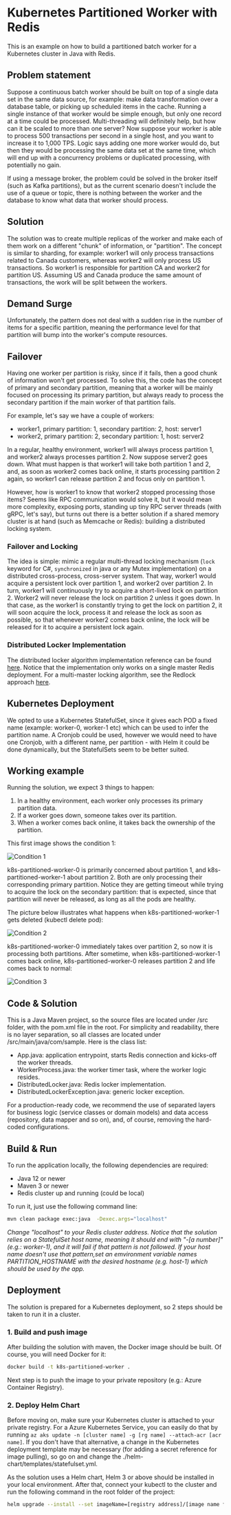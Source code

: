 # Kubernetes Partitioned Worker with Redis

This is an example on how to build a partitioned batch worker for a Kubernetes cluster in Java with Redis.

## Problem statement

Suppose a continuous batch worker should be built on top of a single data set in the same data source, for example: make data transformation over a database table, or picking up scheduled items in the cache. Running a single instance of that worker would be simple enough, but only one record at a time could be processed. Multi-threading will definitely help, but how can it be scaled to more than one server? Now suppose your worker is able to process 500 transactions per second in a single host, and you want to increase it to 1,000 TPS. Logic says adding one more worker would do, but then they would be processing the same data set at the same time, which will end up with a concurrency problems or duplicated processing, with potentially no gain.

If using a message broker, the problem could be solved in the broker itself (such as Kafka partitions), but as the current scenario doesn't include the use of a queue or topic, there is nothing between the worker and the database to know what data that worker should process.

## Solution

The solution was to create multiple replicas of the worker and make each of them work on a different "chunk" of information, or "partition". The concept is similar to sharding, for example: worker1 will only process transactions related to Canada customers, whereas worker2 will only process US transactions. So worker1 is responsible for partition CA and worker2 for partition US. Assuming US and Canada produce the same amount of transactions, the work will be split between the workers. 

## Demand Surge

Unfortunately, the pattern does not deal with a sudden rise in the number of items for a specific partition, meaning the performance level for that partition will bump into the worker's compute resources. 

## Failover

Having one worker per partition is risky, since if it fails, then a good chunk of information won't get processed. To solve this, the code has the concept of primary and secondary partition, meaning that a worker will be mainly focused on processing its primary partition, but always ready to process the secondary partition if the main worker of that partition fails. 

For example, let's say we have a couple of workers:

- worker1, primary partition: 1, secondary partition: 2, host: server1
- worker2, primary partition: 2, secondary partition: 1, host: server2

In a regular, healthy environment, worker1 will always process partition 1, and worker2 always processes partition 2. Now suppose server2 goes down. What must happen is that worker1 will take both partition 1 and 2, and, as soon as worker2 comes back online, it starts processing partition 2 again, so worker1 can release partition 2 and focus only on partition 1.

However, how is worker1 to know that worker2 stopped processing those items? Seems like RPC communication would solve it, but it would mean more complexity, exposing ports, standing up tiny RPC server threads (with gRPC, let's say), but turns out there is a better solution if a shared memory cluster is at hand (such as Memcache or Redis): building a distributed locking system.

### Failover and Locking

The idea is simple: mimic a regular multi-thread locking mechanism (```lock``` keyword for C#, ```synchronized``` in java or any Mutex implementation) on a distributed cross-process, cross-server system. That way, worker1 would acquire a persistent lock over partition 1, and worker2 over partition 2. In turn, worker1 will continuously try to acquire a short-lived lock on partition 2. Worker2 will never release the lock on partition 2 unless it goes down. In that case, as the worker1 is constantly trying to get the lock on partition 2, it will soon acquire the lock, process it and release the lock as soon as possible, so that whenever worker2 comes back online, the lock will be released for it to acquire a persistent lock again.

### Distributed Locker Implementation

The distributed locker algorithm implementation reference can be found [here](https://redislabs.com/ebook/part-2-core-concepts/chapter-6-application-components-in-redis/6-2-distributed-locking/6-2-3-building-a-lock-in-redis/). Notice that the implementation only works on a single master Redis deployment. For a multi-master locking algorithm, see the Redlock approach [here](https://redis.io/topics/distlock).

## Kubernetes Deployment

We opted to use a Kubernetes StatefulSet, since it gives each POD a fixed name (example: worker-0, worker-1 etc) which can be used to infer the partition name. A Cronjob could be used, however we would need to have one Cronjob, with a different name, per partition - with Helm it could be done dynamically, but the StatefulSets seem to be better suited.

## Working example

Running the solution, we expect 3 things to happen:
1. In a healthy environment, each worker only processes its primary partition data.
2. If a worker goes down, someone takes over its partition.
3. When a worker comes back online, it takes back the ownership of the partition.

This first image shows the condition 1:

![Condition 1](./img/running.png)

k8s-partitioned-worker-0 is primarily concerned about partition 1, and k8s-partitioned-worker-1 about partition 2. Both are only processing their corresponding primary partition. Notice they are getting timeout while trying to acquire the lock on the secondary partition: that is expected, since that partition will never be released, as long as all the pods are healthy.

The picture below illustrates what happens when k8s-partitioned-worker-1 gets deleted (kubectl delete pod):

![Condition 2](./img/worker-1-stopped.png)

k8s-partitioned-worker-0 immediately takes over partition 2, so now it is processing both partitions. After sometime, when k8s-partitioned-worker-1 comes back online, k8s-partitioned-worker-0 releases partition 2 and life comes back to normal:

![Condition 3](./img/worker-1-after-stopped.png)

## Code & Solution

This is a Java Maven project, so the source files are located under /src folder, with the pom.xml file in the root. For simplicity and readability, there is no layer separation, so all classes are located under /src/main/java/com/sample. Here is the class list:

- App.java: application entrypoint, starts Redis connection and kicks-off the worker threads.
- WorkerProcess.java: the worker timer task, where the worker logic resides.
- DistributedLocker.java: Redis locker implementation.
- DistributedLockerException.java: generic locker exception.

For a production-ready code, we recommend the use of separated layers for business logic (service classes or domain models) and data access (repository, data mapper and so on), and, of course, removing the hard-coded configurations.

## Build & Run

To run the application locally, the following dependencies are required:
- Java 12 or newer
- Maven 3 or newer
- Redis cluster up and running (could be local)

To run it, just use the following command line:
```bash
mvn clean package exec:java  -Dexec.args="localhost"
```
*Change "localhost" to your Redis cluster address. Notice that the solution relies on a StatefulSet host name, meaning it should end with "-[a number]" (e.g.: worker-1), and it will fail if that pattern is not followed. If your host name doesn't use that pattern,set an emvironment variable names PARTITION_HOSTNAME with the desired hostname (e.g. host-1) which should be used by the app.*

## Deployment

The solution is prepared for a Kubernetes deployment, so 2 steps should be taken to run it in a cluster.

### 1. Build and push image

After building the solution with maven, the Docker image should be built. Of course, you will need Docker for it:

```bash
docker build -t k8s-partitioned-worker .
```

Next step is to push the image to your private repository (e.g.: Azure Container Registry). 

### 2. Deploy Helm Chart

Before moving on, make sure your Kubernetes cluster is attached to your private registry. For a Azure Kubernetes Service, you can easily do that by running ```az aks update -n [cluster name] -g [rg name] --attach-acr [acr name]```. If you don't have that alternative, a change in the Kubernetes deployment template may be necessary (for adding a secret reference for image pulling), so go on and change the ./helm-chart/templates/statefulset.yml.

As the solution uses a Helm chart, Helm 3 or above should be installed in your local environment. After that, connect your kubectl to the cluster and run the following command in the root folder of the project:

```bash
helm upgrade --install --set imageName=[registry address]/[image name from step 1] k8s-partitioned-worker ./helm-chart/
```

